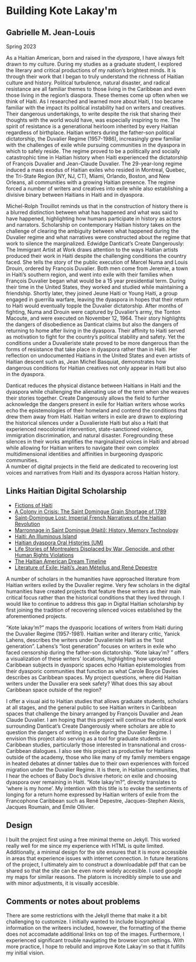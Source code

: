 # Building Kote Lakay'm
## Gabrielle M. Jean-Louis 

Spring 2023 

As a Haitian American, born and raised in the *dyaspora*, I have always felt drawn to my culture. During my studies as a graduate student, I explored the literary and critical productions of my nation’s brightest minds. It is through their work that I began to truly understand the richness of Haitian culture and history. Political turbulence, natural disaster, and radical resistance are all familiar themes to those living in the Caribbean and even those living in the region’s diaspora. These themes come up often when we think of Haiti. As I researched and learned more about Haiti, I too became familiar with the impact its political instability had on writers and creatives. Their dangerous undertakings, to write despite the risk that sharing their thoughts with the world would have, was especially inspiring to me. The spirit of resistance is a generational heirloom inherited by every Haitian regardless of birthplace. 
Haitian writers during the father-son political dictatorship, the Duvalier Regime (1957-1986), increasingly grew familiar with the challenges of exile while pursuing communities in the dyaspora in which to safely reside. The regime proved to be a politically and socially catastrophic time in Haitian history when Haiti experienced the dictatorship of François Duvalier and Jean-Claude Duvalier. The 29-year-long regime induced a mass exodus of Haitian exiles who resided in Montreal, Quebec, the Tri-State Region (NY, NJ, CT), Miami, Orlando, Boston, and New Orleans, all communities with a growing Haitian presence. The regime forced a number of writers and creatives into exile while also establishing a divisive binary between Haitians in Haiti and in dyaspora. 

Michel-Rolph Trouillot reminds us that in the construction of history there is a blurred distinction between what has happened and what was said to have happened, highlighting how humans participate in history as actors and narrators. Scholarship on contemporary Haitian history takes on the challenge of clearing the ambiguity between what happened during the Duvalier regime and what narratives were constructed about the regime that work to silence the marginalized. Edwidge Danticat’s Create Dangerously: The Immigrant Artist at Work draws attention to the ways Haitian artists produced their work in Haiti despite the challenging conditions the country faced. She tells the story of the public execution of Marcel Numa and Louis Drouin, ordered by François Duvalier. Both men come from Jeremie, a town in Haiti’s southern region, and went into exile with their families when François Duvalier began what would be a 15 year presidential term. During their time in the United States, they worked and studied while maintaining a friendship. Shortly later, they joined Jeune Haiti or Young Haiti, a group engaged in guerrilla warfare, leaving the dyaspora in hopes that their return to Haiti would eventually topple the Duvalier dictatorship. After months of fighting, Numa and Drouin were captured by Duvalier’s army, the Tonton Macoute, and were executed on November 12, 1964. Their story highlights the dangers of disobedience as Danticat claims but also the dangers of returning to home after living in the dyaspora. Their affinity to Haiti served as motivation to fight for the country’s political stability and safety. Yet the conditions under a Duvalieriste state proved to be more dangerous than the forms of resistance that take place in dyaspora rather than in Haiti. Her reflection on undocumented Haitians in the United States and even artists of Haitian descent such as, Jean Michel Basquiat, demonstrates how dangerous conditions for Haitian creatives not only appear in Haiti but also in the dyaspora. 

Danticat reduces the physical distance between Haitians in Haiti and the dyaspora while challenging the alienating use of the term when she weaves their stories together. Create Dangerously allows the field to further acknowledge the dangers present in exile for Haitian writers whose works echo the epistemologies of their homeland and contend the conditions that drew them away from Haiti. Haitian writers in exile are drawn to exploring the historical silences under a Duvalieriste Haiti but also a Haiti that experienced neocolonial intervention, state-sanctioned violence, immigration discrimination, and natural disaster. Foregrounding these silences in their works amplifies the marginalized voices in Haiti and abroad while allowing for Haitian writers to navigate their own complex multidimensional identities and affinities in burgeoning dyasporic communities.  
A number of digital projects in the field are dedicated to recovering lost voices and narratives from Haiti and its dyaspora across Haitian history. 

## Links Haitian Digital Scholarship 

- [Fictions of Haiti](https://www.haitianrevolutionaryfictions.com/)
- [A Colony in Crisis: The Saint Domingue Grain Shortage of 1789](https://colonyincrisis.lib.umd.edu/)
- [Saint-Domingue Lost: Imperial French Narratives of the Haitian Revolution](https://scalar.usc.edu/works/saint-domingue-lost-imperial-french-narratives-of-the-haitian-revolution/index)
- [Marronnage in Saint Domingue (Haiti): History, Memory Technology](http://www.marronnage.info/fr/index.html)
- [Haiti: An Illuminous Island](http://islandluminous.fiu.edu/learn1.htm)
- [Haitian dyaspora Oral Histories (UM)](https://digitalcollections.library.miami.edu/digital/collection/asm0085)
- [Life Stories of Montrealers Displaced by War, Genocide, and other Human Rights Violations](https://storytelling.concordia.ca/archives/collections/)
- [The Haitian American Dream Timeline](https://exhibits.uflib.ufl.edu/HaitianAmericanDream/)
- [Literature of Exile: Haiti’s Jean Métellus and René Depestre](https://glli-us.org/2020/11/20/literature-of-exile-haitis-jean-metellus-and-rene-depestre/)

A number of scholars in the humanities have approached literature from Haitian writers exiled by the Duvalier regime. Very few scholars in the digital humanities have created projects that feature these writers as their main critical focus rather than the historical conditions that they lived through. I would like to continue to address this gap in Digital Haitian scholarship by first joining the tradition of recovering silenced voices established by the aforementioned projects. 

“Kote lakay’m?” maps the dyasporic locations of writers from Haiti during the Duvalier Regime (1957-1981). Haitian writer and literary critic, Yanick Lahens, describes the writers under Duvalieriste Haiti as the “lost generation”. Lahens’s “lost generation” focuses on writers in exile who faced censorship during the father-son dictatorship. “Kote lakay’m? ” offers a visualization of these writers' locations, highlighting how uprooted Caribbean subjects in dyasporic spaces echo Haitian epistemologies from their dyasporic communities that function as what Carole Boyce Davies describes as Caribbean spaces. My project questions, where did Haitian writers under the Duvalier era seek safety? What does this say about Caribbean space outside of the region? 

I offer a visual aid to Haitian studies that allows graduate students, scholars at all stages, and the general public to see Haitian writers in Caribbean spaces that challenge the binary arranged by François Duvalier and Jean Claude Duvalier. I am hoping that this project will continue the critical work surrounding Danticat’s Create Dangerously where scholars are able to question the dangers of writing in exile during the Duvalier Regime. I envision this project also serving as a tool for graduate students in Caribbean studies, particularly those interested in transnational and cross-Caribbean dialogues. I also see this project as productive for Haitians outside of the academy, those who like many of my family members engage in heated debates at dinner tables due to their own experiences with forced migration under the Duvalier Regime. It is there, in Haitian communities, that I hear the echoes of Baby Doc’s divisive rhetoric on exile and choosing dyaspora over remaining in Haiti. “Kote lakay’m?”, directly translates to ‘where is my home’. My intention with this title is to evoke the sentiments of longing for a return home expressed by Haitian writers of exile from the Francophone Caribbean such as René Depestre, Jacques-Stephen Alexis, Jacques Roumain, and Émile Ollivier. 

## Design

I built the project first using a free minimal theme on Jekyll. This worked really well for me since my experience with HTML is quite limited. Additionally, a minimal design for the site ensures that it is more accessible in areas that experience issues with internet connection. In future iterations of the project, I ultimately aim to construct a downloadable pdf that can be shared so that the site can be even more widely accesible. I used google my maps for similar reasons. The platorm is incredibly simple to use and with minor adjustments, it is visually accesible. 

## Comments or notes about problems 

There are some restrictions with the Jekyll theme that make it a bit challenging to customize. I initially wanted to include biographical information on the writeers included, however, the formatting of the theme does not accomadate additional links on top of the images. Furthermore, I experienced significant trouble navigating the browser icon settings. With more practice, I hope to rebuild and improve Kote Lakay'm so that it fulfills my initial vision. 
